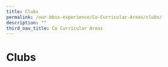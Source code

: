 ```yaml
---
title: Clubs
permalink: /our-bbss-experience/Co-Curricular-Areas/clubs/
description: ""
third_nav_title: Co Curricular Areas
---
```

# Clubs
